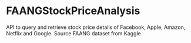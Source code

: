 # FAANGStockPriceAnalysis
API to query and retrieve stock price details of Facebook, Apple, Amazon, Netflix and Google. Source  FAANG dataset from Kaggle
